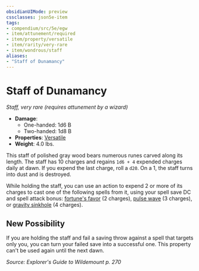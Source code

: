 ```yaml
---
obsidianUIMode: preview
cssclasses: json5e-item
tags:
- compendium/src/5e/egw
- item/attunement/required
- item/property/versatile
- item/rarity/very-rare
- item/wondrous/staff
aliases: 
- "Staff of Dunamancy"
---
```

# Staff of Dunamancy
*Staff, very rare (requires attunement by a wizard)*  

- **Damage**:
  - One-handed: 1d6 B
  - Two-handed: 1d8 B
- **Properties**: [Versatile](/Systems/5e/rules/item-properties.md#Versatile)
- **Weight**: 4.0 lbs.

This staff of polished gray wood bears numerous runes carved along its length. The staff has 10 charges and regains `1d6 + 4` expended charges daily at dawn. If you expend the last charge, roll a `d20`. On a 1, the staff turns into dust and is destroyed.

While holding the staff, you can use an action to expend 2 or more of its charges to cast one of the following spells from it, using your spell save DC and spell attack bonus: [fortune's favor](/Systems/5e/spells/fortunes-favor-egw.md) (2 charges), [pulse wave](/Systems/5e/spells/pulse-wave-egw.md) (3 charges), or [gravity sinkhole](/Systems/5e/spells/gravity-sinkhole-egw.md) (4 charges).

## New Possibility

If you are holding the staff and fail a saving throw against a spell that targets only you, you can turn your failed save into a successful one. This property can't be used again until the next dawn.

*Source: Explorer's Guide to Wildemount p. 270*